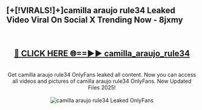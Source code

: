<h2>[+[!VIRALS!]+]camilla araujo rule34 Leaked Video Viral On Social X Trending Now - 8jxmy</h2>
<br>
<div align="center">
<h2><a href="https://libra.edu.pl?camilla_araujo_rule34" rel="nofollow">🔴 CLICK HERE 🌐==►► camilla_araujo_rule34</a></h2>
<br>
Get camilla araujo rule34 OnlyFans leaked all content. Now you can access all videos and pictures of camilla araujo rule34 OnlyFans. New Updated Files 2025!
<br>
<br>
<a href="https://libra.edu.pl?camilla_araujo_rule34" rel="nofollow" data-target="animated-image.originalLink"><img src="https://i.ibb.co.com/WyWwxjT/player-gif2.gif" alt="camilla araujo rule34 Leaked OnlyFans" style="max-width: 100%; display: inline-block;" data-target="animated-image.originalImage"></a>
</div>
<br>
